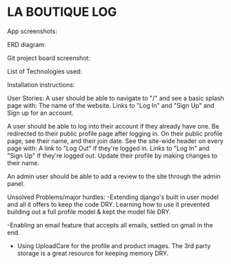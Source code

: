 # LA BOUTIQUE LOG
App screenshots:

ERD diagram:

Git project board screenshot:

List of Technologies used:

Installation instructions:

User Stories:
A user should be able to navigate to "/" and see a basic splash page with:
The name of the website.
Links to "Log In" and "Sign Up" and
Sign up for an account.

A user should be able to log into their account if they already have one.
Be redirected to their public profile page after logging in.
On their public profile page, see their name, and their join date.
See the site-wide header on every page with:
A link to "Log Out" if they're logged in.
Links to "Log In" and "Sign Up" if they're logged out.
Update their profile by making changes to their name.

An admin user should be able to add a review to the site through the admin panel.

Unsolved Problems/major hurdles:
-Extending django's built in user model and all it offers to keep the code DRY.
Learning how to use it prevented building out a full profile model & kept the model file DRY.

-Enabling an email feature that accepts all emails, settled on gmail in the end.
- Using UploadCare for the profile and product images. The 3rd party storage is a great resource for keeping memory DRY.
